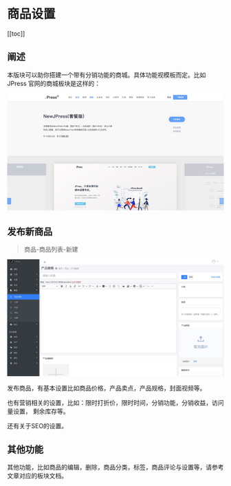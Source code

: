 # 商品设置

[[toc]]

## 阐述

本版块可以助你搭建一个带有分销功能的商城。具体功能视模板而定。比如JPress
官网的商城板块是这样的：

![](./admin-doc/shop2.jpg)



## 发布新商品

> 商品-商品列表-新建


![](./admin-doc/shop.jpg)


发布商品，有基本设置比如商品价格，产品卖点，产品规格，封面视频等。

也有营销相关的设置，比如：限时打折价，限时时间，分销功能，分销收益，访问量设置，
剩余库存等。

还有关于SEO的设置。


## 其他功能

其他功能，比如商品的编辑，删除，商品分类，标签，商品评论与设置等，请参考文章对应的板块文档。
